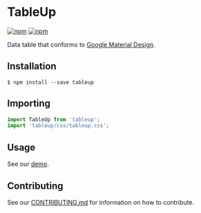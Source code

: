 # TableUp
[![npm](https://img.shields.io/npm/v/tableup.svg?style=flat-square)]()
[![npm](https://img.shields.io/npm/dm/tableup.svg?style=flat-square)]()

Data table that conforms to [Google Material Design](https://material.io/design/).

## Installation

```
$ npm install --save tableup
```

## Importing

```js
import TableUp from 'tableup';
import 'tableup/css/tableup.css';
```

## Usage

See our [demo](demo).

## Contributing

See our [CONTRIBUTING.md](CONTRIBUTING.md) for information on how to contribute.
